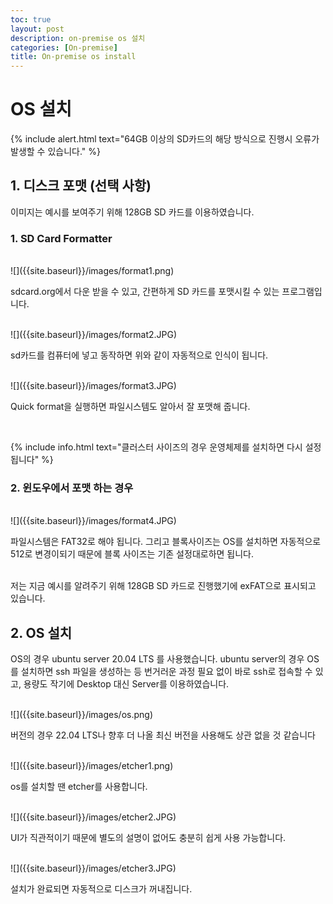 ```yaml
---
toc: true
layout: post
description: on-premise os 설치
categories: [On-premise]
title: On-premise os install
---
```


# OS 설치

{% include alert.html text="64GB 이상의 SD카드의 해당 방식으로 진행시 오류가 발생할 수 있습니다." %}

## 1. 디스크 포맷 (선택 사항)

 이미지는 예시를 보여주기 위해 128GB SD 카드를 이용하였습니다.

### 1. SD Card Formatter

<br/>
![]({{site.baseurl}}/images/format1.png)
</br>

sdcard.org에서 다운 받을 수 있고, 간편하게 SD 카드를 포맷시킬 수 있는 프로그램입니다.

<br/>
![]({{site.baseurl}}/images/format2.JPG)
</br>

sd카드를 컴퓨터에 넣고 동작하면 위와 같이 자동적으로 인식이 됩니다.

<br/>
![]({{site.baseurl}}/images/format3.JPG)
</br>

Quick format을 실행하면 파일시스템도 알아서 잘 포맷해 줍니다.

<br/>

{% include info.html text="클러스터 사이즈의 경우 운영체제를 설치하면 다시 설정됩니다" %}

### 2. 윈도우에서 포맷 하는 경우

<br/>
![]({{site.baseurl}}/images/format4.JPG)
</br>

파일시스템은 FAT32로 해야 됩니다. 그리고 블록사이즈는 OS를 설치하면 자동적으로 512로 변경이되기 때문에 블록 사이즈는 기존 설정대로하면 됩니다.

<br/>
저는 지금 예시를 알려주기 위해 128GB SD 카드로 진행했기에 exFAT으로 표시되고 있습니다.

## 2. OS 설치

OS의 경우 ubuntu server 20.04 LTS 를 사용했습니다. ubuntu server의 경우 OS를 설치하면 ssh 파일을 생성하는 등 번거러운 과정 필요 없이 바로 ssh로 접속할 수 있고, 용량도 작기에 Desktop 대신 Server를 이용하였습니다.

<br/>
![]({{site.baseurl}}/images/os.png)
</br>

버전의 경우 22.04 LTS나 향후 더 나올 최신 버전을 사용해도 상관 없을 것 같습니다

<br/>
![]({{site.baseurl}}/images/etcher1.png)
</br>

os를 설치할 땐 etcher를 사용합니다.

<br/>
![]({{site.baseurl}}/images/etcher2.JPG)
</br>

UI가 직관적이기 때문에 별도의 설명이 없어도 충분히 쉽게 사용 가능합니다.

<br/>
![]({{site.baseurl}}/images/etcher3.JPG)
</br>

설치가 완료되면 자동적으로 디스크가 꺼내집니다.